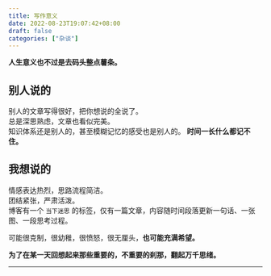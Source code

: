```yaml
---
title: 写作意义
date: 2022-08-23T19:07:42+08:00
draft: false
categories: ["杂谈"]
---
```


**人生意义也不过是去码头整点薯条。**

## 别人说的
别人的文章写得很好，把你想说的全说了。  
总是深思熟虑，文章也看似完美。    
知识体系还是别人的，甚至模糊记忆的感受也是别人的。  **时间一长什么都记不住。**

## 我想说的
情感表达热烈，思路流程简洁。  
团结紧张，严肃活泼。  
博客有一个 `当下迷思` 的标签，仅有一篇文章，内容随时间段落更新一句话、一张图、一段思考过程。

可能很克制，很幼稚，很愤怒，很无厘头，**也可能充满希望。**

**为了在某一天回想起来那些重要的，不重要的刹那，翻起万千思绪。**
****